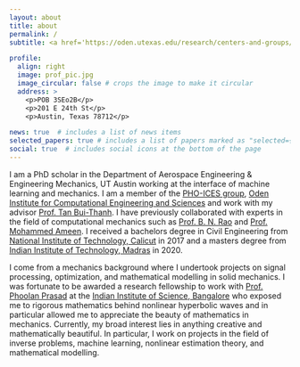 ```yaml
---
layout: about
title: about
permalink: /
subtitle: <a href='https://oden.utexas.edu/research/centers-and-groups/probabilistic-high-order-inference-computation-estimation-and-simulation/'>University of Texas at Austin</a>. 

profile:
  align: right
  image: prof_pic.jpg
  image_circular: false # crops the image to make it circular
  address: >
    <p>POB 3SEo2B</p>
    <p>201 E 24th St</p>
    <p>Austin, Texas 78712</p>

news: true  # includes a list of news items
selected_papers: true # includes a list of papers marked as "selected={true}"
social: true  # includes social icons at the bottom of the page
---
```


I am a PhD scholar in the Department of Aerospace Engineering & Engineering Mechanics, UT Austin working at the interface of machine learning and mechanics.  I am a member of the [PHO-ICES group](https://phoices.netlify.app/), [Oden Institute for Computational Engineering and Sciences](https://www.oden.utexas.edu/) and work with my advisor [Prof. Tan Bui-Thanh](https://www.ae.utexas.edu/people/faculty/faculty-directory/bui-thanh). I have previously collaborated with experts in the field of computational mechanics such as [Prof. B. N. Rao](https://scholar.google.com/citations?user=gklEogwAAAAJ&hl=en&oi=ao) and [Prof. Mohammed Ameen](http://www.nitc.ac.in/index.php/?url=users/view/77/7/3). I received a bachelors degree in Civil Engineering from [National Institute of Technology, Calicut](https://nitc.ac.in) in 2017 and a masters degree from [Indian Institute of Technology, Madras](https://www.iitm.ac.in) in 2020.

I come from a mechanics background where I undertook projects on signal processing, optimization, and mathematical modelling in solid mechanics.  I was fortunate to be awarded a research fellowship to work with [Prof. Phoolan Prasad](https://en.wikipedia.org/wiki/Phoolan_Prasad) at the [Indian Institute of Science, Bangalore](https://math.iisc.ac.in) who exposed me to rigorous mathematics behind nonlinear hyperbolic waves and in particular allowed me to appreciate the beauty of mathematics in mechanics. Currently, my broad interest lies in anything creative and mathematically beautiful. In particular, I work on projects in the field of inverse problems, machine learning, nonlinear estimation theory, and mathematical modelling. 
       




